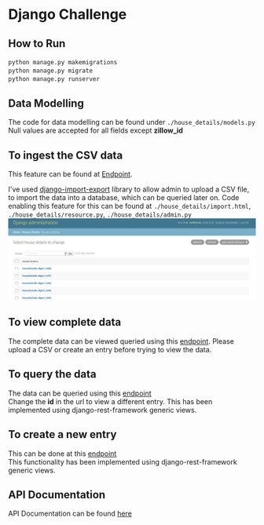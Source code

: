 # Django Challenge

## How to Run

```python
python manage.py makemigrations
python manage.py migrate
python manage.py runserver
```

## Data Modelling

The code for data modelling can be found under `./house_details/models.py` Null values are accepted for all fields
except **zillow_id**

## To ingest the CSV data

This feature can be found at [Endpoint](http://127.0.0.1:8000/admin/house_details/housedetails/).  

I've used [django-import-export](https://django-import-export.readthedocs.io/en/latest/) library to allow admin to
upload a CSV file, to import the data into a database, which can be queried later on. Code enabling this feature for this can be found at `./house_details/import.html`, `./house_details/resource.py`, `./house_details/admin.py`  
![Image of Admin CSV Upload](./django_import_csv.png)

## To view complete data

The complete data can be viewed queried using this [endpoint](http://127.0.0.1:8000/api/). Please upload a CSV or create an entry before trying to view the data. 

## To query the data

The data can be queried using this [endpoint](http://127.0.0.1:8000/api/23/)  
Change the **id** in the url to view a different entry. This has been implemented using django-rest-framework generic views.

## To create a new entry

This can be done at this [endpoint](http://127.0.0.1:8000/api/create/)  
This functionality has been implemented using django-rest-framework generic views.

## API Documentation

API Documentation can be found [here](http://127.0.0.1:8000/docs/)
